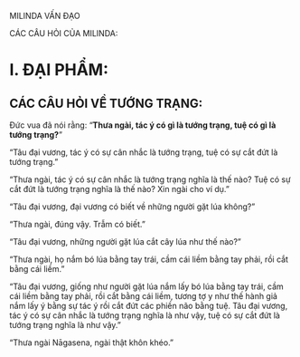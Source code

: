 MILINDA VẤN ĐẠO

CÁC CÂU HỎI CỦA MILINDA:

# I. ĐẠI PHẨM:

## CÁC CÂU HỎI VỀ TƯỚNG TRẠNG:

Đức vua đã nói rằng: “**Thưa ngài, tác ý có gì là tướng trạng, tuệ có gì là tướng trạng?**”

“Tâu đại vương, tác ý có sự cân nhắc là tướng trạng, tuệ có sự cắt đứt là tướng trạng.”

“Thưa ngài, tác ý có sự cân nhắc là tướng trạng nghĩa là thế nào? Tuệ có sự cắt đứt là tướng trạng nghĩa là thế nào? Xin ngài cho ví dụ.”

“Tâu đại vương, đại vương có biết về những người gặt lúa không?”

“Thưa ngài, đúng vậy. Trẫm có biết.”

“Tâu đại vương, những người gặt lúa cắt cây lúa như thế nào?”

“Thưa ngài, họ nắm bó lúa bằng tay trái, cầm cái liềm bằng tay phải, rồi cắt bằng cái liềm.”

“Tâu đại vương, giống như người gặt lúa nắm lấy bó lúa bằng tay trái, cầm cái liềm bằng tay phải, rồi cắt bằng cái liềm, tương tợ y như thế hành giả nắm lấy ý bằng sự tác ý rồi cắt đứt các phiền não bằng tuệ. Tâu đại vương, tác ý có sự cân nhắc là tướng trạng nghĩa là như vậy, tuệ có sự cắt đứt là tướng trạng nghĩa là như vậy.”

“Thưa ngài Nāgasena, ngài thật khôn khéo.”
